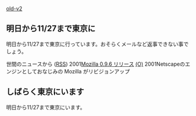 [old-v2](ig011122-orig.html)

## 明日から11/27まで東京に

明日から11/27まで東京に行っています。おそらくメールなど返事できない事でしょう。







世間のニュースから ([RSS](ig011122-release.xml)) 2001[Mozilla 0.9.6 リリース](http://www.mozilla.org/) [(O)](http://www.mozilla.org/) 2001Netscapeのエンジンとしておなじみの Mozilla がリビジョンアップ

## しばらく東京にいます


明日から11/27まで東京にいます。